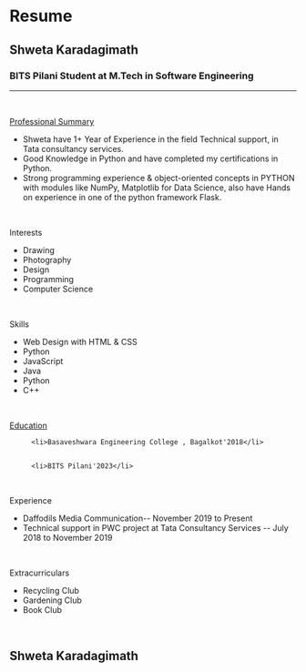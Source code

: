 
<!DOCTYPE html>
<html>
<head>
<link rel="stylesheet" href="style.css">
</head>
<body>
<div id="header"></div>
<div class="left"></div>
<div class="stuff">
  <br><br>
  <h1>Resume</h1>
  <h2>Shweta Karadagimath</h2>
  <h3>BITS Pilani Student at M.Tech in Software Engineering</h3>
  <hr />
  <br>
  <p class="head"><u>Professional Summary</u></p>
  <ul>
    <li>Shweta have 1+ Year of Experience in the field Technical support, in Tata consultancy services.</li>
    <li>Good Knowledge in Python and have completed my certifications in Python.</li>
    <li>Strong programming experience & object-oriented concepts in PYTHON with modules like NumPy, Matplotlib for Data Science, also have Hands on experience in one of the python framework Flask.</li>
  
  </ul>
  <br>
  <p class="head">Interests</p>
  <ul>
    <li>Drawing</li>
    <li>Photography</li>
    <li>Design</li>
    <li>Programming</li>
    <li>Computer Science</li>
  </ul><br>
  <p class="head">Skills</p>
  <ul>
    <li>Web Design with HTML & CSS</li>
    <li>Python</li>
    <li>JavaScript</li>
    <li>Java</li>
    <li>Python</li>
    <li>C++</li>
  </ul><br>
  <p class="head"><u>Education</u></p>
  <ul>
    
    
      <li>Basaveshwara Engineering College , Bagalkot'2018</li>
    
    
      <li>BITS Pilani'2023</li>
    
  </ul><br>
  <p class="head">Experience</p>
  <ul>
    <li>Daffodils Media Communication--  November 2019 to Present</li>
    <li>Technical support in PWC project at Tata Consultancy Services --  July 2018 to November 2019</li>
  </ul><br>
  <p class="head">Extracurriculars</p>
  <ul>
    <li>Recycling Club</li>
    <li>Gardening Club</li>
    <li>Book Club</li>
  </ul><br>
</div>
<div class="right"></div>
<div id="footer">
  <h2 id="name">Shweta Karadagimath</h2>
</div>
</body>
</html>
